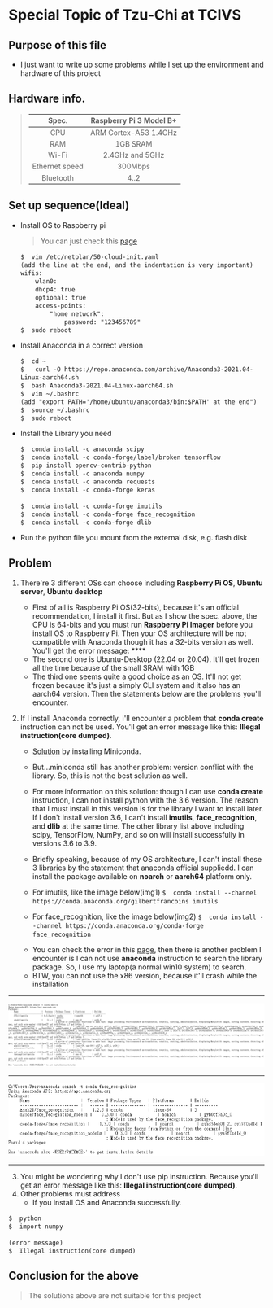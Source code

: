# Special Topic of Tzu-Chi at TCIVS

## Purpose of this file
+ I just want to write up some problems while I set up the environment and hardware of this project

## Hardware info.
> Spec.|Raspberry Pi 3 Model B+
> :-------------------------:|:---:
> CPU|ARM Cortex-A53 1.4GHz
> RAM|1GB SRAM
> Wi-Fi|2.4GHz and 5GHz
> Ethernet speed|300Mbps
> Bluetooth|4..2

## Set up sequence(Ideal)
* Install OS to Raspberry pi
	> You can just check this [page](https://ubuntu.com/tutorials/how-to-install-ubuntu-on-your-raspberry-pi#4-boot-ubuntu-server)
	```
	$  vim /etc/netplan/50-cloud-init.yaml
	(add the line at the end, and the indentation is very important)
	wifis:
		wlan0:
		dhcp4: true
		optional: true
		access-points:
			"home network":
				password: "123456789"
	$  sudo reboot
* Install Anaconda in a correct version
	```
	$  cd ~
	$   curl -O https://repo.anaconda.com/archive/Anaconda3-2021.04-Linux-aarch64.sh
	$  bash Anaconda3-2021.04-Linux-aarch64.sh
	$  vim ~/.bashrc
	(add "export PATH='/home/ubuntu/anaconda3/bin:$PATH' at the end")
	$  source ~/.bashrc
	$  sudo reboot
* Install the Library you need
	```
	$  conda install -c anaconda scipy
	$  conda install -c conda-forge/label/broken tensorflow
	$  pip install opencv-contrib-python
	$  conda install -c anaconda numpy
	$  conda install -c anaconda requests
	$  conda install -c conda-forge keras
	
	$  conda install -c conda-forge imutils
	$  conda install -c conda-forge face_recognition
	$  conda install -c conda-forge dlib
* Run the python file you mount from the external disk, e.g. flash disk

## Problem
1. There're 3 different OSs can choose including **Raspberry Pi OS**, **Ubuntu server**, **Ubuntu desktop**
   + First of all is Raspberry Pi OS(32-bits), because it's an official recommendation, I install it first. But as I show the spec. above, the CPU is 64-bits and you must run **Raspberry Pi Imager** before you install OS to Raspberry Pi. Then your OS architecture will be not compatible with Anaconda though it has a 32-bits  version as well. You'll get the error message: ****
   + The second one is Ubuntu-Desktop (22.04 or 20.04). It'll get frozen all the time because of the small SRAM with 1GB
   + The third one seems quite a good choice as an OS. It'll not get frozen because it's just a simply CLI system and it also has an aarch64 version. Then the statements below are the problems you'll encounter.

2. If I install Anaconda correctly, I'll encounter a problem that **conda create** instruction can not be used. You'll get an error message like this: **Illegal instruction(core dumped)**. 

	* [Solution](https://github.com/conda/conda/issues/10723) by installing Miniconda.

	+ But...miniconda still has another problem: version conflict with the library. So, this is not the best solution as well.

	+ For more information on this solution: though I can use **conda create** instruction, I can not install python with the 3.6 version. The reason that I must install in this version is for the library I want to install later. If I don't install version 3.6, I can't install **imutils**, **face_recognition**, and **dlib** at the same time. The other library list above including scipy, TensorFlow, NumPy, and so on will install successfully in versions 3.6 to 3.9.

	+ Briefly speaking, because of my OS architecture, I can't install these 3 libraries by the statement that anaconda official suppliedd. I can install the package available on **noarch** or **aarch64** platform only.
	+ For imutils, like the image below(img1)
	```$  conda install --channel https://conda.anaconda.org/gilbertfrancoins imutils```
	+ For face_recognition, like the image below(img2)
	```$  conda install --channel https://conda.anaconda.org/conda-forge face_recognition```
	- You can check the error in this [page](https://blog.csdn.net/ksws0292756/article/details/79192268), then there is another problem I encounter is I can not use **anaconda** instruction to search the library package. So, I use my laptop(a normal win10 system) to search.
	* BTW, you can not use the x86 version, because it'll crash while the installation
***

![img1](./error_img/error_1.png)

***

![img1](./error_img/error_2.png)

***



3. You might be wondering why I don't use pip instruction. Because you'll get an error message like this: **Illegal instruction(core dumped)**.
4. Other problems must address
	* If you install OS and Anaconda successfully.

```
$  python
$  import numpy

(error message)
$  Illegal instruction(core dumped)
```

## Conclusion for the above
> The solutions above are not suitable for this project